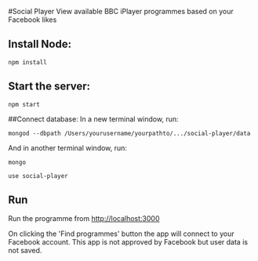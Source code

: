 #Social Player
View available BBC iPlayer programmes based on your Facebook likes 

## Install Node:
```
npm install
```

## Start the server:
```
npm start
```

##Connect database:
In a new terminal window, run:

```
mongod --dbpath /Users/yourusername/yourpathto/.../social-player/data
```

And in another terminal window, run:

```
mongo
```

```
use social-player
```

## Run
Run the programme from [http://localhost:3000](localhost:3000)

On clicking the 'Find programmes' button the app will connect to your Facebook account. This app is not approved by Facebook but user data is not saved.